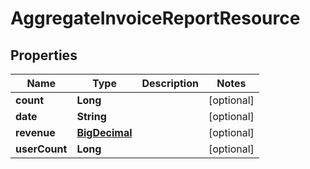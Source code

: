 
# AggregateInvoiceReportResource

## Properties
Name | Type | Description | Notes
------------ | ------------- | ------------- | -------------
**count** | **Long** |  |  [optional]
**date** | **String** |  |  [optional]
**revenue** | [**BigDecimal**](BigDecimal.md) |  |  [optional]
**userCount** | **Long** |  |  [optional]



